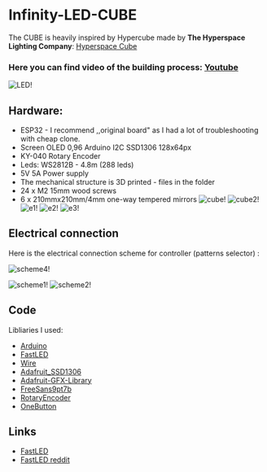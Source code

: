 # Infinity-LED-CUBE


The CUBE is heavily inspired by Hypercube made by **The Hyperspace Lighting Company**: [Hyperspace Cube](https://hyperspacelight.com/products/hypercube10)

### Here you can find video of the building process: [Youtube](https://www.youtube.com/watch?v=Ci29R1Xrb-4)
![LED!](https://github.com/mecharms/Infinity-LED-CUBE/blob/main/photos/ma.jpg)


## Hardware:
  - ESP32 - I recommend ,,original board" as I had a lot of troubleshooting with cheap clone.
   - Screen OLED 0,96 Arduino I2C SSD1306 128x64px
   - KY-040 Rotary Encoder
   - Leds: WS2812B - 4.8m (288 leds)
   - 5V 5A Power supply
- The mechanical structure is 3D printed - files in the folder
- 24 x M2 15mm wood screws
- 6 x 210mmx210mm/4mm one-way tempered mirrors 
![cube!](https://github.com/mecharms/Infinity-LED-CUBE/blob/main/photos/cube_model.PNG)
![cube2!](https://github.com/mecharms/Infinity-LED-CUBE/blob/main/photos/cube_model2.PNG)
![e1!](https://github.com/mecharms/Infinity-LED-CUBE/blob/main/photos/enclosure1.PNG)
![e2!](https://github.com/mecharms/Infinity-LED-CUBE/blob/main/photos/enclosure2.PNG)
![e3!](https://github.com/mecharms/Infinity-LED-CUBE/blob/main/photos/enclosure3.PNG)
## Electrical connection
Here is the electrical connection scheme for controller (patterns selector) : 

![scheme4!](https://github.com/mecharms/Infinity-LED-CUBE/blob/main/photos/scheme4.png)

![scheme1!](https://github.com/mecharms/Infinity-LED-CUBE/blob/main/photos/cube-scheme1.jpg)
![scheme2!](https://github.com/mecharms/Infinity-LED-CUBE/blob/main/photos/cube-scheme2.jpg)
## Code

Libliaries I used: 
- [Arduino](https://github.com/arduino/ArduinoCore-avr/blob/master/cores/arduino/Arduino.h)
- [FastLED](https://github.com/FastLED/FastLED)
- [Wire](https://www.arduino.cc/reference/en/language/functions/communication/wire/)
- [Adafruit_SSD1306](https://github.com/adafruit/Adafruit_SSD1306)
- [Adafruit-GFX-Library](https://github.com/adafruit/Adafruit-GFX-Library)
- [FreeSans9pt7b](https://github.com/adafruit/Adafruit-GFX-Library/blob/master/Fonts/FreeSans9pt7b.h)
- [RotaryEncoder](https://github.com/mathertel/RotaryEncoder)
- [OneButton](https://github.com/mathertel/OneButton)
## Links

- [FastLED](https://fastled.io/)
- [FastLED reddit](https://www.reddit.com/r/FastLED/)
